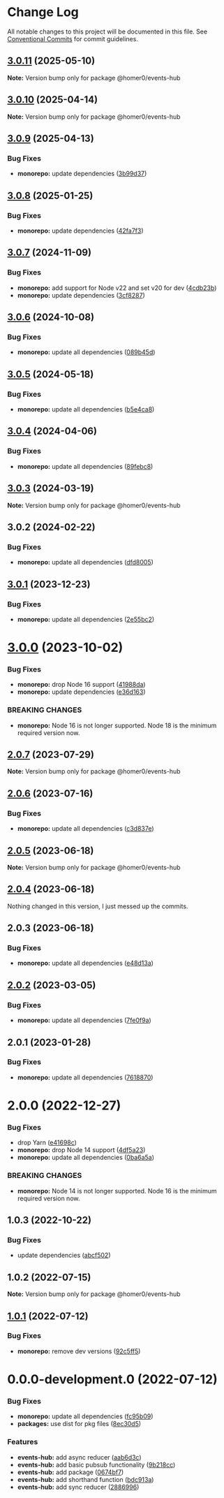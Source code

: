 # Change Log

All notable changes to this project will be documented in this file.
See [Conventional Commits](https://conventionalcommits.org) for commit guidelines.

## [3.0.11](https://github.com/homer0/packages/compare/@homer0/events-hub@3.0.10...@homer0/events-hub@3.0.11) (2025-05-10)

**Note:** Version bump only for package @homer0/events-hub

## [3.0.10](https://github.com/homer0/packages/compare/@homer0/events-hub@3.0.9...@homer0/events-hub@3.0.10) (2025-04-14)

**Note:** Version bump only for package @homer0/events-hub

## [3.0.9](https://github.com/homer0/packages/compare/@homer0/events-hub@3.0.8...@homer0/events-hub@3.0.9) (2025-04-13)

### Bug Fixes

- **monorepo:** update dependencies ([3b99d37](https://github.com/homer0/packages/commit/3b99d370df44f0698a61f84547f0d31a72aa819f))

## [3.0.8](https://github.com/homer0/packages/compare/@homer0/events-hub@3.0.7...@homer0/events-hub@3.0.8) (2025-01-25)

### Bug Fixes

- **monorepo:** update dependencies ([42fa7f3](https://github.com/homer0/packages/commit/42fa7f3df684bd0622b8c23d806e249785034b13))

## [3.0.7](https://github.com/homer0/packages/compare/@homer0/events-hub@3.0.6...@homer0/events-hub@3.0.7) (2024-11-09)

### Bug Fixes

- **monorepo:** add support for Node v22 and set v20 for dev ([4cdb23b](https://github.com/homer0/packages/commit/4cdb23b692bdf103d0240b9a29fe4bd21d7062a1))
- **monorepo:** update dependencies ([3cf8287](https://github.com/homer0/packages/commit/3cf828796759009a74b473df0904fa84ec09f7ad))

## [3.0.6](https://github.com/homer0/packages/compare/@homer0/events-hub@3.0.5...@homer0/events-hub@3.0.6) (2024-10-08)

### Bug Fixes

- **monorepo:** update all dependencies ([089b45d](https://github.com/homer0/packages/commit/089b45d3e63adfae5cefb3641a31c941d5613c92))

## [3.0.5](https://github.com/homer0/packages/compare/@homer0/events-hub@3.0.4...@homer0/events-hub@3.0.5) (2024-05-18)

### Bug Fixes

- **monorepo:** update all dependencies ([b5e4ca8](https://github.com/homer0/packages/commit/b5e4ca81420dce38ddaceaa577def66a8064df85))

## [3.0.4](https://github.com/homer0/packages/compare/@homer0/events-hub@3.0.3...@homer0/events-hub@3.0.4) (2024-04-06)

### Bug Fixes

- **monorepo:** update all dependencies ([89febc8](https://github.com/homer0/packages/commit/89febc8e7f8e2be2cbc0655f6452b10a22c86934))

## [3.0.3](https://github.com/homer0/packages/compare/@homer0/events-hub@3.0.2...@homer0/events-hub@3.0.3) (2024-03-19)

**Note:** Version bump only for package @homer0/events-hub

## 3.0.2 (2024-02-22)

### Bug Fixes

- **monorepo:** update all dependencies ([dfd8005](https://github.com/homer0/packages/commit/dfd80057bf5a5259d0324ca5eecf6e42a58db817))

## [3.0.1](https://github.com/homer0/packages/compare/@homer0/events-hub@3.0.0...@homer0/events-hub@3.0.1) (2023-12-23)

### Bug Fixes

- **monorepo:** update all dependencies ([2e55bc2](https://github.com/homer0/packages/commit/2e55bc20351f39fb52b9555f564102833e168dc1))

# [3.0.0](https://github.com/homer0/packages/compare/@homer0/events-hub@2.0.7...@homer0/events-hub@3.0.0) (2023-10-02)

### Bug Fixes

- **monorepo:** drop Node 16 support ([41988da](https://github.com/homer0/packages/commit/41988da8e3f15a1c2daecfe0d7c9243eb19f9351))
- **monorepo:** update dependencies ([e36d163](https://github.com/homer0/packages/commit/e36d1630c8fc754d9359665100c8a027b15cfb9e))

### BREAKING CHANGES

- **monorepo:** Node 16 is not longer supported. Node 18 is the minimum required version now.

## [2.0.7](https://github.com/homer0/packages/compare/@homer0/events-hub@2.0.6...@homer0/events-hub@2.0.7) (2023-07-29)

**Note:** Version bump only for package @homer0/events-hub

## [2.0.6](https://github.com/homer0/packages/compare/@homer0/events-hub@2.0.5...@homer0/events-hub@2.0.6) (2023-07-16)

### Bug Fixes

- **monorepo:** update all dependencies ([c3d837e](https://github.com/homer0/packages/commit/c3d837e5820d27a27e97322211478d880000c064))

## [2.0.5](https://github.com/homer0/packages/compare/@homer0/events-hub@2.0.4...@homer0/events-hub@2.0.5) (2023-06-18)

**Note:** Version bump only for package @homer0/events-hub

## [2.0.4](https://github.com/homer0/packages/compare/@homer0/events-hub@2.0.2...@homer0/events-hub@2.0.4) (2023-06-18)

Nothing changed in this version, I just messed up the commits.

## 2.0.3 (2023-06-18)

### Bug Fixes

- **monorepo:** update all dependencies ([e48d13a](https://github.com/homer0/packages/commit/e48d13a474ce710f73128a49ca6ad4ac2da23ef0))

## [2.0.2](https://github.com/homer0/packages/compare/@homer0/events-hub@2.0.1...@homer0/events-hub@2.0.2) (2023-03-05)

### Bug Fixes

- **monorepo:** update all dependencies ([7fe0f9a](https://github.com/homer0/packages/commit/7fe0f9a39ec89e9b3fa9530e9332828916f3a108))

## 2.0.1 (2023-01-28)

### Bug Fixes

- **monorepo:** update all dependencies ([7618870](https://github.com/homer0/packages/commit/7618870e6ec4d6f281a79b15f139124875c760b2))

# 2.0.0 (2022-12-27)

### Bug Fixes

- drop Yarn ([e41698c](https://github.com/homer0/packages/commit/e41698c310996d1ca520bd6a9a2220017e1a3d49))
- **monorepo:** drop Node 14 support ([4df5a23](https://github.com/homer0/packages/commit/4df5a23c1c3e5d1632679f4902c0c73113252bc0))
- **monorepo:** update all dependencies ([0ba6a5a](https://github.com/homer0/packages/commit/0ba6a5a68413ab557cce5a5afbd6314e42d86671))

### BREAKING CHANGES

- **monorepo:** Node 14 is not longer supported. Node 16 is the minimum required version now.

## 1.0.3 (2022-10-22)

### Bug Fixes

- update dependencies ([abcf502](https://github.com/homer0/packages/commit/abcf5027fce4cb7d37d9e4cf9aafc1846c7bceb0))

## 1.0.2 (2022-07-15)

**Note:** Version bump only for package @homer0/events-hub

## [1.0.1](https://github.com/homer0/packages/compare/@homer0/events-hub@0.0.0-development.0...@homer0/events-hub@1.0.1) (2022-07-12)

### Bug Fixes

- **monorepo:** remove dev versions ([92c5ff5](https://github.com/homer0/packages/commit/92c5ff5cc9c579879f371c08edbc111b7e1d4319))

# 0.0.0-development.0 (2022-07-12)

### Bug Fixes

- **monorepo:** update all dependencies ([fc95b09](https://github.com/homer0/packages/commit/fc95b096bc4c2976ba5cd9c7354890137b66a3bd))
- **packages:** use dist for pkg files ([8ec30d5](https://github.com/homer0/packages/commit/8ec30d53c1198dcb3ed1380f20226787ece3e6b9))

### Features

- **events-hub:** add async reducer ([aab6d3c](https://github.com/homer0/packages/commit/aab6d3c7ba4f002a75f26784c05d7eec2d2a9568))
- **events-hub:** add basic pubsub functionality ([9b218cc](https://github.com/homer0/packages/commit/9b218cc53047bf3e88becd84f0b6dee07eca8a46))
- **events-hub:** add package ([0674bf7](https://github.com/homer0/packages/commit/0674bf7db61d51e0ad564357099a06e8668dfd81))
- **events-hub:** add shorthand function ([bdc913a](https://github.com/homer0/packages/commit/bdc913a8e7aae4bcd2a5cfbba97fb98dbe828e24))
- **events-hub:** add sync reducer ([2886996](https://github.com/homer0/packages/commit/2886996a05f01b98125f220bdd82afec06bbf295))
